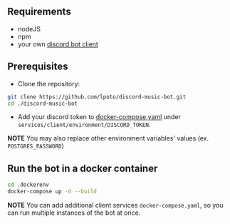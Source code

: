 ## Requirements

- nodeJS
- npm
- your own [discord bot client](CREATING_CLIENT.md)

## Prerequisites

- Clone the repository:
```bash
git clone https://github.com/lpoto/discord-music-bot.git
cd ./discord-music-bot
```

- Add your discord token to [docker-compose.yaml](../.dockerenv/docker-compose.yaml) under `services/client/environment/DISCORD_TOKEN`.

**NOTE** You may also replace other environment variables' values (ex. `POSTGRES_PASSWORD`)

## Run the bot in a docker container

```bash
cd .dockerenv
docker-compose up -d --build
```

**NOTE** You can add additional client services `docker-compose.yaml`, so you can run multiple instances
of the bot at once.
